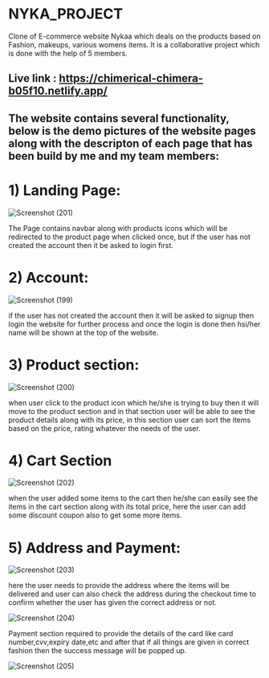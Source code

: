 # NYKA_PROJECT
Clone of E-commerce website Nykaa which deals on the products based on Fashion, makeups, various womens items.
It is a collaborative project which is done with the help of 5 members.
## Live link :  https://chimerical-chimera-b05f10.netlify.app/


## The website contains several functionality, below is the demo pictures of the website pages along with the descripton of each page that has been build by me and my team members:

# 1) Landing Page:

![Screenshot (201)](https://user-images.githubusercontent.com/103572638/192354719-9af1083f-e9ee-410c-9885-4e32b1d6712a.png)


The Page contains navbar along with products icons which will be redirected to the product page when clicked once, but if the user has not created the account then it be asked to login first.

# 2) Account:

![Screenshot (199)](https://user-images.githubusercontent.com/103572638/192354988-a7cc3e4b-79f8-4a74-bb45-a788977c9e5b.png)

if the user has not created the account then it will be asked to signup then login the website for further process and once the login is done then hsi/her name will be shown at the top of the website.

# 3) Product section:

![Screenshot (200)](https://user-images.githubusercontent.com/103572638/192355322-c220a3d8-cbbb-4ba2-8090-36b88b3491fb.png)


when user click to the product icon which he/she is trying to buy then it will move to the product section and in that section user will be able to see the product details along with its price, in this section user can sort the items based on the price, rating whatever the needs of the user.

# 4) Cart Section

![Screenshot (202)](https://user-images.githubusercontent.com/103572638/192355830-42c24526-d21e-476f-ba74-7897f083aea6.png)

when the user added some items to the cart then he/she can easily see the items in the cart section along with its total price, here the user can add some discount coupon also to get some more items.

# 5) Address and Payment:

![Screenshot (203)](https://user-images.githubusercontent.com/103572638/192356113-1744f926-4d02-4381-a756-4e25f18802d3.png)


here the user needs to provide the address where the items will be delivered and user can also check the address during the checkout time to confirm whether the user has given the correct address or not.

![Screenshot (204)](https://user-images.githubusercontent.com/103572638/192356314-0b9adccf-4d4f-4f99-a75c-597734acfd6d.png)

Payment section required to provide the details of the card like card number,cvv,expiry date,etc
and after that if all things are given in correct fashion then the success message will be popped up.

![Screenshot (205)](https://user-images.githubusercontent.com/103572638/192356552-2fa0423d-87e8-4d66-88f3-c0ae78d90317.png)
